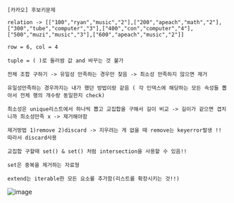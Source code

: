 
    [카카오] 후보키문제

    relation -> [["100","ryan","music","2"],["200","apeach","math","2"],["300","tube","computer","3"],["400","con","computer","4"],["500","muzi","music","3"],["600","apeach","music","2"]]

    row = 6, col = 4

    tuple = ( )로 둘러쌈 값 and 바꾸는 것 불가

    전체 조합 구하기 -> 유일성 만족하는 경우만 찾음 -> 최소성 만족하지 않으면 제거

    유일성만족하는 경우까지는 내가 했던 방법이랑 같음 ( 각 인덱스에 해당하는 모든 속성들 뽑아서 전체 행의 개수랑 동일한지 check)

    최소성은 unique리스트에서 하나씩 뽑고 교집합을 구해서 길이 비교 -> 길이가 같으면 겹치니까 최소성만족 x -> 제거해야함

    제거방법 1)remove 2)discard -> 지우려는 게 없을 때 remove는 keyerror발생 !! 따라서 discard사용

    교집합 구할때 set() & set() 처럼 intersection을 사용할 수 있음!!

    set은 중복을 제거하는 자료형

    extend는 iterable한 모든 요소를 추가함(리스트를 확장시키는 것!!)


![image](https://user-images.githubusercontent.com/74306759/126262905-c3f2fe79-3324-4122-8918-ce90ed881bb6.png)
